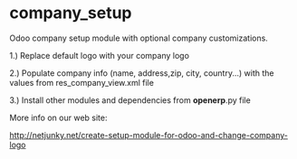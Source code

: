 # company_setup
Odoo company setup module with optional company customizations.

1.) Replace default logo with your company logo

2.) Populate company info (name, address,zip, city, country...)  with the values from res_company_view.xml file

3.) Install other modules and dependencies from __openerp__.py file

More info on our web site:

<a href="http://netjunky.net/create-setup-module-for-odoo-and-change-company-logo">http://netjunky.net/create-setup-module-for-odoo-and-change-company-logo</a>
